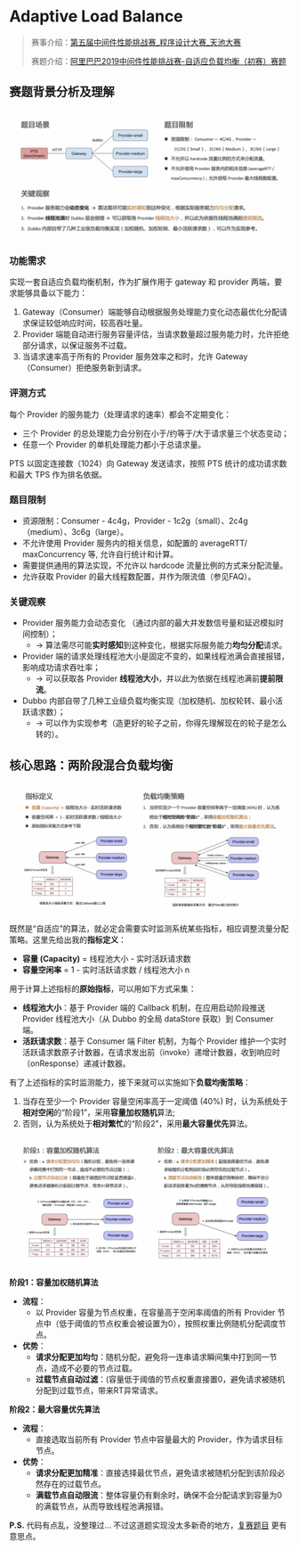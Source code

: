 # Adaptive Load Balance

> 赛事介绍：[第五届中间件性能挑战赛_程序设计大赛_天池大赛](https://tianchi.aliyun.com/competition/entrance/231714)
> 
> 赛题介绍：[阿里巴巴2019中间件性能挑战赛-自适应负载均衡（初赛）赛题](CONTEST.md)

## 赛题背景分析及理解

![](assets/problem.png)

### 功能需求

实现一套自适应负载均衡机制，作为扩展作用于 gateway 和 provider 两端，要求能够具备以下能力：  

1. Gateway（Consumer）端能够自动根据服务处理能力变化动态最优化分配请求保证较低响应时间，较高吞吐量。  
2. Provider 端能自动进行服务容量评估，当请求数量超过服务能力时，允许拒绝部分请求，以保证服务不过载。  
3. 当请求速率高于所有的 Provider 服务效率之和时，允许 Gateway（Consumer）拒绝服务新到请求。

### 评测方式

每个 Provider 的服务能力（处理请求的速率）都会不定期变化：  

- 三个 Provider 的总处理能力会分别在小于/约等于/大于请求量三个状态变动；  
- 任意一个 Provider 的单机处理能力都小于总请求量。

PTS 以固定连接数（1024）向 Gateway 发送请求，按照 PTS 统计的成功请求数和最大 TPS 作为排名依据。

### 题目限制

- 资源限制：Consumer - 4c4g，Provider - 1c2g（small）、2c4g（medium）、3c6g（large）。
- 不允许使用 Provider 服务内的相关信息，如配置的 averageRTT/ maxConcurrency 等, 允许自行统计和计算。
- 需要提供通用的算法实现，不允许以 hardcode 流量比例的方式来分配流量。
- 允许获取 Provider 的最大线程数配置，并作为限流值（参见FAQ）。

### 关键观察

- Provider 服务能力会动态变化 （通过内部的最大并发数信号量和延迟模拟时间控制）；
  - → 算法需尽可能**实时感知**到这种变化，根据实际服务能力**均匀分配**请求。
- Provider 端的请求处理线程池大小是固定不变的，如果线程池满会直接报错，影响成功请求吞吐率；
  - → 可以获取各 Provider **线程池大小**，并以此为依据在线程池满前**提前限流**。
- Dubbo 内部自带了几种工业级负载均衡实现（加权随机、加权轮转、最小活跃请求数）；
  - → 可以作为实现参考（造更好的轮子之前，你得先理解现在的轮子是怎么转的）。

## 核心思路：两阶段混合负载均衡

![](assets/strategy.png)

既然是“自适应”的算法，就必定会需要实时监测系统某些指标，相应调整流量分配策略。这里先给出我的**指标定义**：

- **容量 (Capacity)** = 线程池大小 - 实时活跃请求数
- **容量空闲率** = 1 - 实时活跃请求数 / 线程池大小 n

用于计算上述指标的**原始指标**，可以用如下方式采集：

- **线程池大小**：基于 Provider 端的 Callback 机制，在应用启动阶段推送 Provider 线程池大小（从 Dubbo 的全局 dataStore 获取）到 Consumer 端。
- **活跃请求数**：基于 Consumer 端 Filter 机制，为每个 Provider 维护一个实时活跃请求数原子计数器，在请求发出前（invoke）递增计数器，收到响应时（onResponse）递减计数器。

有了上述指标的实时监测能力，接下来就可以实施如下**负载均衡策略**：

1. 当存在至少一个 Provider 容量空闲率高于一定阈值 (40%) 时，认为系统处于**相对空闲**的“阶段1”，采用**容量加权随机**算法;  
2. 否则，认为系统处于**相对繁忙**的“阶段2”，采用**最大容量优先**算法。

![](assets/algorithm.png)

**阶段1：容量加权随机算法**

- **流程**：
  - 以 Provider 容量为节点权重，在容量高于空闲率阈值的所有 Provider 节点中（低于阈值的节点权重会被设置为0），按照权重比例随机分配调度节点。
- **优势**：
  - **请求分配更加均匀**：随机分配，避免将一连串请求瞬间集中打到同一节点，造成不必要的节点过载。
  - **过载节点自动过滤**：(容量低于阈值的节点权重直接置0，避免请求被随机分配到过载节点，带来RT异常请求。

**阶段2：最大容量优先算法**

- **流程**：
  - 直接选取当前所有 Provider 节点中容量最大的 Provider，作为请求目标节点。
- **优势**：
  - **请求分配更加精准**：直接选择最优节点，避免请求被随机分配到该阶段必然存在的过载节点。
  - **满载节点自动限流**：整体容量仍有剩余时，确保不会分配请求到容量为0的满载节点，从而导致线程池满报错。

**P.S.** 代码有点乱，没整理过... 不过这道题实现没太多新奇的地方，[复赛题目](https://github.com/pengqun/mqrace2019) 更有意思点。
